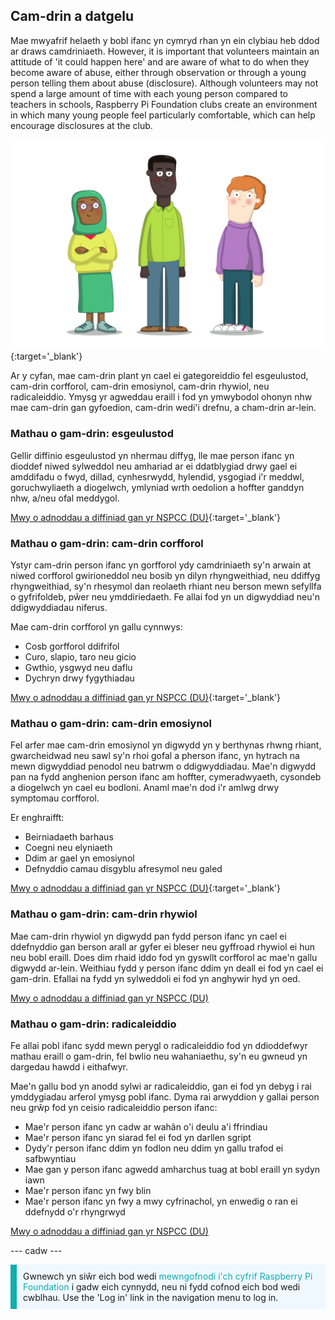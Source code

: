 ## Cam-drin a datgelu

Mae mwyafrif helaeth y bobl ifanc yn cymryd rhan yn ein clybiau heb ddod ar draws camdriniaeth. However, it is important that volunteers maintain an attitude of 'it could happen here' and are aware of what to do when they become aware of abuse, either through observation or through a young person telling them about abuse (disclosure). Although volunteers may not spend a large amount of time with each young person compared to teachers in schools, Raspberry Pi Foundation clubs create an environment in which many young people feel particularly comfortable, which can help encourage disclosures at the club.

![Tri o bobl ifanc yn sefyll.](images/7-Diverse-Mix.png){:target='_blank'}

Ar y cyfan, mae cam-drin plant yn cael ei gategoreiddio fel esgeulustod, cam-drin corfforol, cam-drin emosiynol, cam-drin rhywiol, neu radicaleiddio. Ymysg yr agweddau eraill i fod yn ymwybodol ohonyn nhw mae cam-drin gan gyfoedion, cam-drin wedi'i drefnu, a cham-drin ar-lein.

### Mathau o gam-drin: esgeulustod

Gellir diffinio esgeulustod yn nhermau diffyg, lle mae person ifanc yn dioddef niwed sylweddol neu amhariad ar ei ddatblygiad drwy gael ei amddifadu o fwyd, dillad, cynhesrwydd, hylendid, ysgogiad i'r meddwl, goruchwyliaeth a diogelwch, ymlyniad wrth oedolion a hoffter ganddyn nhw, a/neu ofal meddygol.

[Mwy o adnoddau a diffiniad gan yr NSPCC (DU)](https://www.nspcc.org.uk/what-is-child-abuse/types-of-abuse/neglect/){:target='_blank'}

### Mathau o gam-drin: cam-drin corfforol

Ystyr cam-drin person ifanc yn gorfforol ydy camdriniaeth sy'n arwain at niwed corfforol gwirioneddol neu bosib yn dilyn rhyngweithiad, neu ddiffyg rhyngweithiad, sy'n rhesymol dan reolaeth rhiant neu berson mewn sefyllfa o gyfrifoldeb, pŵer neu ymddiriedaeth. Fe allai fod yn un digwyddiad neu'n ddigwyddiadau niferus.

Mae cam-drin corfforol yn gallu cynnwys:

* Cosb gorfforol ddifrifol
* Curo, slapio, taro neu gicio
* Gwthio, ysgwyd neu daflu
* Dychryn drwy fygythiadau

[Mwy o adnoddau a diffiniad gan yr NSPCC (DU)](https://www.nspcc.org.uk/what-is-child-abuse/types-of-abuse/physical-abuse/){:target='_blank'}

### Mathau o gam-drin: cam-drin emosiynol

Fel arfer mae cam-drin emosiynol yn digwydd yn y berthynas rhwng rhiant, gwarcheidwad neu sawl sy'n rhoi gofal a pherson ifanc, yn hytrach na mewn digwyddiad penodol neu batrwm o ddigwyddiadau. Mae'n digwydd pan na fydd anghenion person ifanc am hoffter, cymeradwyaeth, cysondeb a diogelwch yn cael eu bodloni. Anaml mae'n dod i'r amlwg drwy symptomau corfforol.

Er enghraifft:

* Beirniadaeth barhaus
* Coegni neu elyniaeth
* Ddim ar gael yn emosiynol
* Defnyddio camau disgyblu afresymol neu galed

[Mwy o adnoddau a diffiniad gan yr NSPCC (DU)](https://www.nspcc.org.uk/what-is-child-abuse/types-of-abuse/emotional-abuse/){:target='_blank'}

### Mathau o gam-drin: cam-drin rhywiol

Mae cam-drin rhywiol yn digwydd pan fydd person ifanc yn cael ei ddefnyddio gan berson arall ar gyfer ei bleser neu gyffroad rhywiol ei hun neu bobl eraill. Does dim rhaid iddo fod yn gyswllt corfforol ac mae'n gallu digwydd ar-lein. Weithiau fydd y person ifanc ddim yn deall ei fod yn cael ei gam-drin. Efallai na fydd yn sylweddoli ei fod yn anghywir hyd yn oed.

[Mwy o adnoddau a diffiniad gan yr NSPCC (DU)](https://www.nspcc.org.uk/what-is-child-abuse/types-of-abuse/child-sexual-abuse/)

### Mathau o gam-drin: radicaleiddio

Fe allai pobl ifanc sydd mewn perygl o radicaleiddio fod yn ddioddefwyr mathau eraill o gam-drin, fel bwlio neu wahaniaethu, sy'n eu gwneud yn dargedau hawdd i eithafwyr.

Mae'n gallu bod yn anodd sylwi ar radicaleiddio, gan ei fod yn debyg i rai ymddygiadau arferol ymysg pobl ifanc. Dyma rai arwyddion y gallai person neu grŵp fod yn ceisio radicaleiddio person ifanc:

- Mae'r person ifanc yn cadw ar wahân o'i deulu a'i ffrindiau
- Mae'r person ifanc yn siarad fel ei fod yn darllen sgript
- Dydy'r person ifanc ddim yn fodlon neu ddim yn gallu trafod ei safbwyntiau
- Mae gan y person ifanc agwedd amharchus tuag at bobl eraill yn sydyn iawn
- Mae'r person ifanc yn fwy blin
- Mae'r person ifanc yn fwy a mwy cyfrinachol, yn enwedig o ran ei ddefnydd o'r rhyngrwyd

[Mwy o adnoddau a diffiniad gan yr NSPCC (DU)](https://www.nspcc.org.uk/keeping-children-safe/reporting-abuse/dedicated-helplines/protecting-children-from-radicalisation/)

--- cadw ---

<p style="border-left: solid; border-width:10px; border-color: #0faeb0; background-color: aliceblue; padding: 10px;">
Gwnewch yn siŵr eich bod wedi <span style="color: #0faeb0">mewngofnodi i'ch cyfrif Raspberry Pi Foundation</span> i gadw eich cynnydd, neu ni fydd cofnod eich bod wedi cwblhau. Use the 'Log in' link in the navigation menu to log in.
</p>

